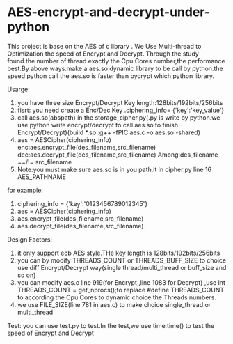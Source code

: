 AES-encrypt-and-decrypt-under-python
====================================

This project is base on the  AES of  c library . We Use Multi-thread to Optimization the speed of Encrypt and Decrypt. Through the study found.the number of thread exactly the Cpu Cores number,the performance best.By above ways.make a aes.so dynamic library to be call by python.the speed python call the aes.so is  faster than pycrypt which python library.

Usarge:
  1.  you have three size Encrypt/Decrypt Key length:128bits/192bits/256bits
  2.  fisrt: you need create a Enc/Dec Key .ciphering_info= {'key':'key_value'}
  3.  call aes.so(abspath) in the storage_cipher.py(.py is write by python.we use python write encrypt/decrypt to call aes.so to finish Encrypt/Decrypt)(build *.so :g++ -fPIC aes.c -o aes.so -shared)
  4.  aes = AESCipher(ciphering_info)  enc:aes.encrypt_file(des_filename,src_filename) dec:aes.decrypt_file(des_filename,src_filename) Among:des_filename ==/!= src_filename
  5.  Note:you must make sure aes.so is in you path.it in cipher.py line 16 AES_PATHNAME
  
for example:
  1.  ciphering_info = {'key':'0123456789012345'}
  2.  aes = AESCipher(ciphering_info)
  3.  aes.encrypt_file(des_filename,src_filename)
  4.  aes.decrypt_file(des_filename,src_filename)
   
Design Factors:
  1. it only support ecb AES style.THe key length is 128bits/192bits/256bits
  2. you can by modify THREADS_COUNT or THREADS_BUFF_SIZE to choice use diff Encrypt/Decrypt way(single thread/multi_thread or buff_size and so on)
  3. you can modify aes.c line 919(for Encrypt ,line 1083 for Decrypt) ,use int THREADS_COUNT = get_nprocs();to replace #define THREADS_COUNT to according  the Cpu Cores to dynamic choice the Threads numbers.
  4. we use FILE_SIZE(line 781 in aes.c)  to make choice single_thread or multi_thread
  

Test:
  you can use test.py to test.In the test,we use time.time() to test the speed of Encrypt and Decrypt
  
